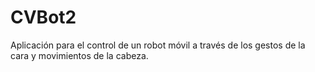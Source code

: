 # CVBot2
Aplicación para el control de un robot móvil a través de los gestos de la cara y movimientos de la cabeza.
